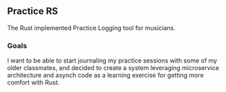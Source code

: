 ## Practice RS

The Rust implemented Practice Logging tool for musicians.

### Goals

I want to be able to start journaling my practice sessions with some of my older classmates, and decided to create a system leveraging microservice architecture and asynch code as a learning exercise for getting more comfort with Rust.
